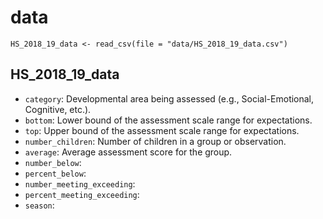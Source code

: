 # data

```{r}
HS_2018_19_data <- read_csv(file = "data/HS_2018_19_data.csv")
```

## HS_2018_19_data

- `category`: Developmental area being assessed (e.g., Social-Emotional, Cognitive, etc.).
- `bottom`: Lower bound of the assessment scale range for expectations.
- `top`: Upper bound of the assessment scale range for expectations.
- `number_children`: Number of children in a group or observation.
- `average`: Average assessment score for the group.
- `number_below`: 
- `percent_below`: 
- `number_meeting_exceeding`: 
- `percent_meeting_exceeding`: 
- `season`: 
